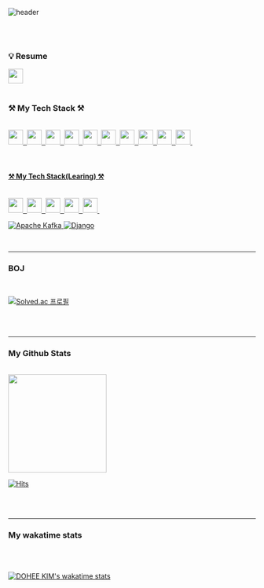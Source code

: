 ![header](https://capsule-render.vercel.app/api?type=waving&color=18dcff&height=300&section=header&text=DOHEE%20KIM&fontSize=60)


<br>
<br>

### :bulb: Resume

<a href="https://rt-slowth-b58.notion.site/DOHEE-KIM-403be4cbb58a4bd99692d1b8cc2d0702" target="_blank">
<img height = "30px" src="https://img.shields.io/badge/Notion-%23000000.svg?style=for-the-badge&logo=notion&logoColor=white"/>
</a>

<br>
<br>

### ⚒ My Tech Stack ⚒


<br>

<a href="#">
  <img height = "30px" src="https://img.shields.io/badge/C-A8B9CC?style=flat-square&logo=C&logoColor=white"/>&nbsp 
  <img height = "30px" src="https://img.shields.io/badge/python-3670A0?style=for-the-badge&logo=python&logoColor=ffdd54"/>&nbsp 
  <img height = "30px" src="https://img.shields.io/badge/java-%23ED8B00.svg?style=for-the-badge&logo=java&logoColor=white"/>&nbsp 
  <img height = "30px" src="https://img.shields.io/badge/spring-%236DB33F.svg?style=for-the-badge&logo=spring&logoColor=white"/>&nbsp 
  <img height = "30px" src="https://img.shields.io/badge/SpringBoot-6DB33F?style=flat-square&logo=SpringBoot&logoColor=white"/>&nbsp 
  <img height = "30px" src="https://img.shields.io/badge/mysql-%2300f.svg?style=for-the-badge&logo=mysql&logoColor=white"/>&nbsp 
  <img height = "30px" src="https://img.shields.io/badge/Thymeleaf-%23005C0F.svg?style=for-the-badge&logo=Thymeleaf&logoColor=white"/>&nbsp 
   <img height = "30px" src="https://img.shields.io/badge/IntellijIDEA-000000?style=flat-square&logo=IntellijIDEA&logoColor=white"/>&nbsp
  <img height ="30px" src = "https://img.shields.io/badge/-Swagger-%23Clojure?style=for-the-badge&logo=swagger&logoColor=white">&nbsp
  <img height ="30px" src = "https://img.shields.io/badge/jira-%230A0FFF.svg?style=for-the-badge&logo=jira&logoColor=white">&nbsp
  <?
</a>

<br>
<br>
<br>


#### ⚒ My Tech Stack(Learing) ⚒

<br>

<a href="#">
  <img height = "30px" src="https://img.shields.io/badge/FastAPI-005571?style=for-the-badge&logo=fastapi"/>&nbsp 
  <img height = "30px" src="https://img.shields.io/badge/vuejs-%2335495e.svg?style=for-the-badge&logo=vuedotjs&logoColor=%234FC08D"/>&nbsp 
  <img height = "30px" src="https://img.shields.io/badge/kotlin-%237F52FF.svg?style=for-the-badge&logo=kotlin&logoColor=white"/>&nbsp 
  <img height = "30px" src="https://img.shields.io/badge/node.js-6DA55F?style=for-the-badge&logo=node.js&logoColor=white"/>&nbsp 
  <img height = "30px" src="https://img.shields.io/badge/PyTorch-%23EE4C2C.svg?style=for-the-badge&logo=PyTorch&logoColor=white"/>&nbsp  

![Apache Kafka](https://img.shields.io/badge/Apache%20Kafka-000?style=for-the-badge&logo=apachekafka)
![Django](https://img.shields.io/badge/django-%23092E20.svg?style=for-the-badge&logo=django&logoColor=white)
</a>



<br>

<hr>

### BOJ

<br>


[![Solved.ac
프로필](http://mazassumnida.wtf/api/generate_badge?boj=zam2695)](https://solved.ac/zam2695)

<br>
<br>

<hr>

### My Github Stats

<br>

<a href="#">
  <img src="https://github-readme-stats.vercel.app/api?username=Slowth-KIM&show_icons=true&theme=tokyonight" height="200px">
</a>

[![Hits](https://hits.seeyoufarm.com/api/count/incr/badge.svg?url=https%3A%2F%2Fgithub.com%2FSlowth-KIM&count_bg=%2379C83D&title_bg=%23555555&icon=&icon_color=%23E7E7E7&title=hits&edge_flat=false)](https://hits.seeyoufarm.com)

<br>
<br>
<hr>

### My wakatime stats
<br>

<br>

[![DOHEE KIM's wakatime stats](https://github-readme-stats.vercel.app/api/wakatime?username=OtterKIM&layout=compact)](https://github.com/anuraghazra/github-readme-stats)


<br>
<br>



<!--
**Slowth-KIM/Slowth-KIM** is a ✨ _special_ ✨ repository because its `README.md` (this file) appears on your GitHub profile.

Here are some ideas to get you started:

- 🔭 I’m currently working on ...
- 🌱 I’m currently learning ...
- 👯 I’m looking to collaborate on ...
- 🤔 I’m looking for help with ...
- 💬 Ask me about ...
- 📫 How to reach me: ...
- 😄 Pronouns: ...
- ⚡ Fun fact: ...
-->
